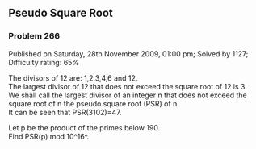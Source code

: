 Pseudo Square Root
------------------

### Problem 266

Published on Saturday, 28th November 2009, 01:00 pm; Solved by 1127;
Difficulty rating: 65%

The divisors of 12 are: 1,2,3,4,6 and 12.\
 The largest divisor of 12 that does not exceed the square root of 12 is
3.\
 We shall call the largest divisor of an integer n that does not exceed
the square root of n the pseudo square root (PSR) of n.\
 It can be seen that PSR(3102)=47.

Let p be the product of the primes below 190.\
 Find PSR(p) mod 10^16^.
